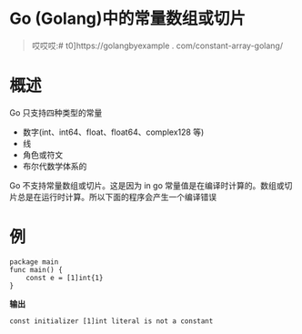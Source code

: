# Go (Golang)中的常量数组或切片

> 哎哎哎:# t0]https://golangbyexample . com/constant-array-golang/

# **概述**

Go 只支持四种类型的常量

*   数字(int、int64、float、float64、complex128 等)
*   线
*   角色或符文
*   布尔代数学体系的

Go 不支持常量数组或切片。这是因为 in go 常量值是在编译时计算的。数组或切片总是在运行时计算。所以下面的程序会产生一个编译错误

# **例**

```
package main
func main() {
	const e = [1]int{1}
}
```

**输出**

```
const initializer [1]int literal is not a constant
```
